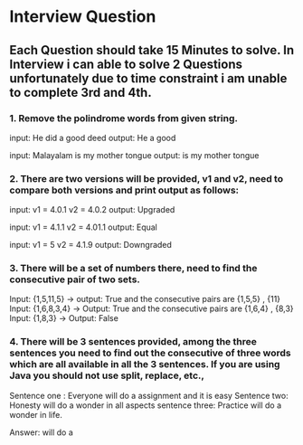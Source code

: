 # Interview Question

## Each Question should take 15 Minutes to solve. In Interview i can able to solve 2 Questions unfortunately due to time constraint i am unable to complete 3rd and 4th.

### 1. Remove the polindrome words from given string.
input: He did a good deed
output: He a good

input: Malayalam is my mother tongue
output: is my mother tongue

### 2. There are two versions will be provided, v1 and v2, need to compare both versions and print output as follows:
input: v1 = 4.0.1 v2 = 4.0.2
output: Upgraded

input: v1 = 4.1.1 v2 = 4.01.1
output: Equal

input: v1 = 5 v2 = 4.1.9
output: Downgraded

### 3. There will be a set of numbers there, need to find the consecutive pair of two sets.
Input: {1,5,11,5} -> output: True and the consecutive pairs are {1,5,5} , {11}
Input: {1,6,8,3,4} -> Output: True and the consecutive pairs are {1,6,4} , {8,3}
Input: {1,8,3} -> Output: False

### 4. There will be 3 sentences provided, among the three sentences you need to find out the consecutive of three words which are all available in all the 3 sentences. If you are using Java you should not use split, replace, etc.,
Sentence one : Everyone will do a assignment and it is easy
Sentence two: Honesty will do a wonder in all aspects
sentence three: Practice will do a wonder in life.

Answer: will do a
